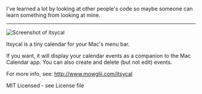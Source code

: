 
I've learned a lot by looking at other people's code so
maybe someone can learn something from looking at mine.

---

![Screenshot of itsycal](https://www.mowglii.com/itsycal/itsycalbanner2@2x.png)

Itsycal is a tiny calendar for your Mac's menu bar.

If you want, it will display your calendar events as a
companion to the Mac Calendar app. You can also create
and delete (but not edit) events.

For more info, see: http://www.mowglii.com/itsycal

MIT Licensed - see License file
